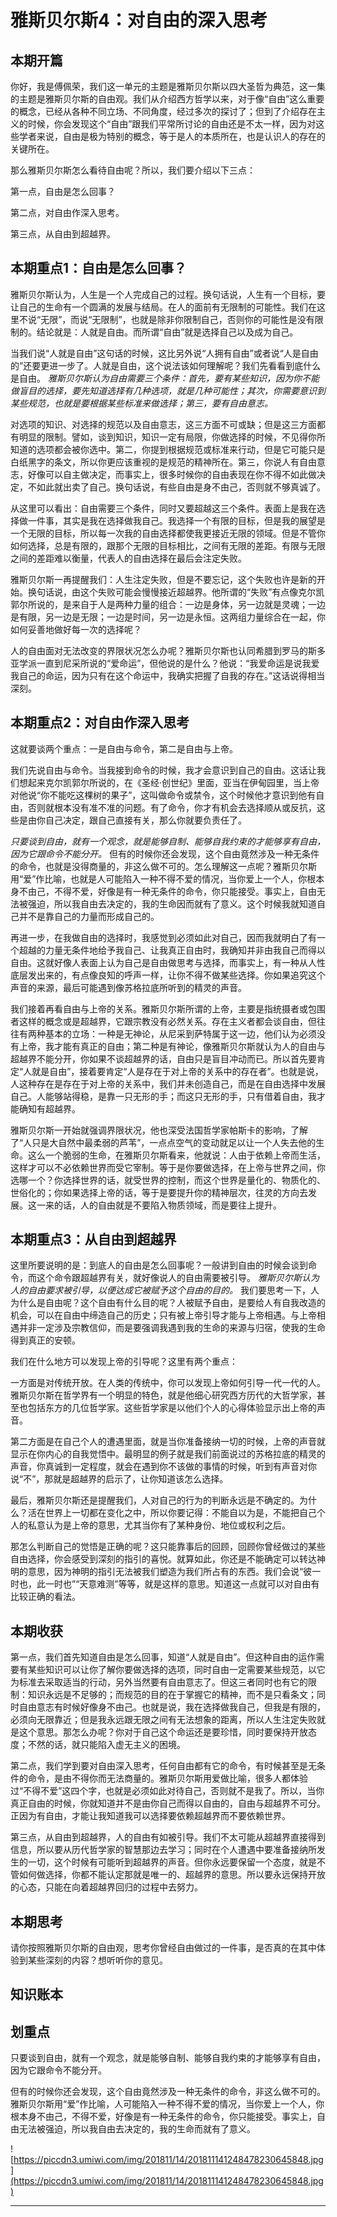 # 雅斯贝尔斯4：对自由的深入思考

## 本期开篇

你好，我是傅佩荣，我们这一单元的主题是雅斯贝尔斯以四大圣哲为典范，这一集的主题是雅斯贝尔斯的自由观。我们从介绍西方哲学以来，对于像“自由”这么重要的概念，已经从各种不同立场、不同角度，经过多次的探讨了；但到了介绍存在主义的时候，你会发现这个“自由”跟我们平常所讨论的自由还是不太一样，因为对这些学者来说，自由是极为特别的概念，等于是人的本质所在，也是认识人的存在的关键所在。

那么雅斯贝尔斯怎么看待自由呢？所以，我们要介绍以下三点：

第一点，自由是怎么回事？

第二点，对自由作深入思考。

第三点，从自由到超越界。

## 本期重点1：自由是怎么回事？

雅斯贝尔斯认为，人生是一个人完成自己的过程。换句话说，人生有一个目标，要让自己的生命有一个圆满的发展与结局。在人的面前有无限制的可能性。我们在这里不说“无限”，而说“无限制”，也就是除非你限制自己，否则你的可能性是没有限制的。结论就是：人就是自由。而所谓“自由”就是选择自己以及成为自己。

当我们说“人就是自由”这句话的时候，这比另外说“人拥有自由”或者说“人是自由的”还要更进一步了。人就是自由，这个说法该如何理解呢？我们先看看到底什么是自由。 *雅斯贝尔斯认为自由需要三个条件：首先，要有某些知识，因为你不能做盲目的选择，要先知道选择有几种选项，就是几种可能性；其次，你需要意识到某些规范，也就是要根据某些标准来做选择；第三，要有自由意志。*

对选项的知识、对选择的规范以及自由意志，这三方面不可或缺；但是这三方面都有明显的限制。譬如，谈到知识，知识一定有局限，你做选择的时候，不见得你所知道的选项都会被你选中。第二，你提到根据规范或标准来行动，但是它可能只是白纸黑字的条文，所以你更应该重视的是规范的精神所在。第三，你说人有自由意志，好像可以自主做决定，而事实上，很多时候你的自由表现在你不得不如此做决定，不如此就出卖了自己。换句话说，有些自由是身不由己，否则就不够真诚了。

从这里可以看出：自由需要三个条件，同时又要超越这三个条件。表面上是我在选择做一件事，其实是我在选择做我自己。我选择一个有限的目标，但是我的展望是一个无限的目标，所以每一次我的自由选择都使我更接近无限的领域。但是不管你如何选择，总是有限的，跟那个无限的目标相比，之间有无限的差距。有限与无限之间的差距难以衡量，代表人的自由选择在最后会注定失败。

雅斯贝尔斯一再提醒我们：人生注定失败，但是不要忘记，这个失败也许是新的开始。换句话说，由这个失败可能会慢慢接近超越界。他所谓的“失败”有点像克尔凯郭尔所说的，是来自于人是两种力量的组合：一边是身体，另一边就是灵魂；一边是有限，另一边是无限；一边是时间，另一边是永恒。这两组力量综合在一起，你如何妥善地做好每一次的选择呢？

人的自由面对无法改变的界限状况怎么办呢？雅斯贝尔斯也认同希腊到罗马的斯多亚学派一直到尼采所说的“爱命运”，但他说的是什么？他说：“我爱命运是说我爱我自己的命运，因为只有在这个命运中，我确实把握了自我的存在。”这话说得相当深刻。

## 本期重点2：对自由作深入思考

这就要谈两个重点：一是自由与命令，第二是自由与上帝。

我们先说自由与命令。当我接到命令的时候，我才会意识到自己的自由。这话让我们想起来克尔凯郭尔所说的，在《圣经·创世纪》里面，亚当在伊甸园里，当上帝对他说“你不能吃这棵树的果子”，这叫做命令或禁令，这个时候他才意识到他有自由，否则就根本没有准不准的问题。有了命令，你才有机会去选择顺从或反抗，这些是由你自己决定，跟自己直接有关，那么你就要负责任了。

 *只要谈到自由，就有一个观念，就是能够自制、能够自我约束的才能够享有自由，因为它跟命令不能分开。* 但有的时候你还会发现，这个自由竟然涉及一种无条件的命令，也就是没得商量的，非这么做不可的。怎么理解这一点呢？雅斯贝尔斯用“爱”作比喻，也就是人可能陷入一种不得不爱的情况，当你爱上一个人，你根本身不由己，不得不爱，好像是有一种无条件的命令，你只能接受。事实上，自由无法被强迫，所以我自由去决定的，我的生命因而就有了意义。这个时候我就知道自己并不是靠自己的力量而形成自己的。

再进一步，在我做自由的选择时，我感觉到必须如此对自己，因而我就明白了有一个超越的力量无条件地给予我自己、让我真正自由时，我确知并非由我自己而得以自由。这就好像人表面上认为自己是自由做思考与选择，而事实上，有一种从人性底层发出来的，有点像良知的呼声一样，让你不得不做某些选择。你如果追究这个声音的来源，最后可能遇到像苏格拉底所听到的精灵的声音。

我们接着再看自由与上帝的关系。雅斯贝尔斯所谓的上帝，主要是指统摄者或包围者这样的概念或是超越界，它跟宗教没有必然关系。存在主义者都会谈自由，但往往有两种基本的立场：一种是无神论，从尼采到萨特属于这一边，他们认为必须没有上帝，我才能有真正的自由；第二种是有神论，像雅斯贝尔斯就认为人的自由与超越界不能分开，你如果不谈超越界的话，自由只是盲目冲动而已。所以首先要肯定“人就是自由”，接着要肯定“人是存在于对上帝的关系中的存在者”。也就是说，人这种存在是存在于对上帝的关系中，我们并未创造自己，而是在自由选择中发展自己。人能够站得稳，是靠一只无形的手；而这只无形的手，只有借着自由，我才能确知有超越界。

雅斯贝尔斯一开始就强调界限状况，他也深受法国哲学家帕斯卡的影响，了解了“人只是大自然中最柔弱的芦苇”，一点点空气的变动就足以让一个人失去他的生命。这么一个脆弱的生命，在雅斯贝尔斯看来，他就说：人由于依赖上帝而生活，这样才可以不必依赖世界而受它宰制。等于是你要做选择，在上帝与世界之间，你选哪一个？你选择世界的话，就受世界的控制，而这个世界是量化的、物质化的、世俗化的；你如果选择上帝的话，等于是要提升你的精神层次，往灵的方向去发展。这一来的话，人的自由就是不要陷入物质领域，而是要往上提升。

## 本期重点3：从自由到超越界

这里所要说明的是：到底人的自由是怎么回事呢？一般讲到自由的时候会谈到命令，而这个命令跟超越界有关，就好像说人的自由需要被引导。 *雅斯贝尔斯认为人的自由要求被引导，以便达成它被赋予这个自由的目的。* 我们要思考一下，人为什么是自由呢？这个自由有什么目的呢？人被赋予自由，是要给人有自我改造的机会，可以在自由中缔造自己的历史；只有被上帝引导才能与上帝相遇。与上帝相遇并非一定涉及宗教信仰，而是要强调我遇到我的生命的来源与归宿，使我的生命得到真正的安顿。

我们在什么地方可以发现上帝的引导呢？这里有两个重点：

一方面是对传统开放。在人类的传统中，你可以发现上帝如何引导一代一代的人。雅斯贝尔斯在哲学界有一个明显的特色，就是他细心研究西方历代的大哲学家，甚至也包括东方的几位哲学家。这些哲学家是以他们个人的心得体验显示出上帝的声音。

第二方面是在自己个人的遭遇里面，就是当你准备接纳一切的时候，上帝的声音就显示在你内心的自我觉悟中。最明显的例子就是我们前面说过的苏格拉底的精灵的声音，你真诚到一定程度，就会在遇到你不该做的事情的时候，听到有声音对你说“不”，那就是超越界的启示了，让你知道该怎么选择。

最后，雅斯贝尔斯还是提醒我们，人对自己的行为的判断永远是不确定的。为什么？活在世界上一切都在变化之中，所以你要记得：不能自以为是，不能把自己个人的私意认为是上帝的意思，尤其当你有了某种身份、地位或权利之后。

那怎么判断自己的觉悟是正确的呢？这只能靠事后的回顾，回顾你曾经做过的某些自由选择，你会感受到深刻的指引的喜悦。就算如此，你还是不能确定可以转达神明的意思，因为神明的指引无法被我们塑造为我们所占有的东西。我们会说“彼一时也，此一时也”“天意难测”等等，就是这样的意思。知道这一点就可以对自由有比较正确的看法。

## 本期收获

第一点，我们首先知道自由是怎么回事，知道“人就是自由”。但这种自由的运作需要有某些知识可以让你了解你要做选择的选项，同时自由一定需要某些规范，以它为标准去采取适当的行动，另外当然要有自由意志了。但这三者同时也有它的限制：知识永远是不足够的；而规范的目的在于掌握它的精神，而不是只看条文；同时自由意志有时候好像身不由己。也就是说，我在选择做我自己，但我是有限的，必须向无限靠近；但是我永远跟无限之间有无法想象的距离，所以人生注定失败就是这个意思。那怎么办呢？你对于自己这个命运还是要珍惜，同时要保持开放态度；不然的话，就只能陷入虚无主义的困境。

第二点，我们学到要对自由深入思考，任何自由都有它的命令，有时候甚至是无条件的命令，是由不得你而无法商量的。雅斯贝尔斯用爱做比喻，很多人都体验过“不得不爱”这四个字，也就是必须如此对待自己，否则就不是我了。所以，当你真正自由的时候，你就知道并不是由你自己而得以自由的，自由与超越界不可分。正因为有自由，才能让我知道我可以选择要依赖超越界而不要依赖世界。

第三点，从自由到超越界，人的自由有如被引导。我们不太可能从超越界直接得到信息，所以要从历代哲学家的智慧那边去学习；同时在个人遭遇中要准备接纳所发生的一切，这个时候有可能听到超越界的声音。但你永远要保留一个态度，就是不管如何做选择，你都不能认定那就是唯一的、超越界的意思。所以要永远保持开放的心态，只能在向着超越界回归的过程中去努力。

## 本期思考

请你按照雅斯贝尔斯的自由观，思考你曾经自由做过的一件事，是否真的在其中体验到某些深刻的内容？想听听你的意见。

## 知识账本

## 划重点

只要谈到自由，就有一个观念，就是能够自制、能够自我约束的才能够享有自由，因为它跟命令不能分开。

但有的时候你还会发现，这个自由竟然涉及一种无条件的命令，非这么做不可的。雅斯贝尔斯用“爱”作比喻，人可能陷入一种不得不爱的情况，当你爱上一个人，你根本身不由己，不得不爱，好像是有一种无条件的命令，你只能接受。事实上，自由无法被强迫，所以我自由去决定的，我的生命而就有了意义。

![https://piccdn3.umiwi.com/img/201811/14/201811141248478230645848.jpg](https://piccdn3.umiwi.com/img/201811/14/201811141248478230645848.jpg)

---

